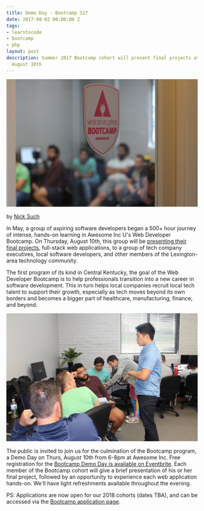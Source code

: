 ```yaml
---
title: Demo Day - Bootcamp S17
date: 2017-08-02 00:00:00 Z
tags:
- learntocode
- bootcamp
- php
layout: post
description: Summer 2017 Bootcamp cohort will present final projects at demo day on
  August 10th
---
```


![Awesome Inc Bootcamp classroom doorway](/img/blog/bootcamp-s17-door.jpg)

by [Nick Such](https://plus.google.com/+NickSuch/)

In May, a group of aspiring software developers began a 500+ hour journey of intense, hands-on learning in Awesome Inc U's Web Developer Bootcamp. On Thursday, August 10th, this group will be [presenting their final projects](https://www.eventbrite.com/e/awesome-inc-demo-day-web-developer-bootcamp-s17-tickets-36700890351), full-stack web applications, to a group of tech company executives, local software developers, and other members of the Lexington-area technology community.

<!--break-->

The first program of its kind in Central Kentucky, the goal of the Web Developer Bootcamp is to help professionals transition into a new career in software development. This in turn helps local companies recruit local tech talent to support their growth, especially as tech moves beyond its own borders and becomes a bigger part of healthcare, manufacturing, finance, and beyond.

![Awesome Inc Bootcamp students](/img/blog/bootcamp-s17-classroom.jpg)

The public is invited to join us for the culmination of the Bootcamp program, a Demo Day on Thurs, August 10th from 6-8pm at Awesome Inc. Free registration for the [Bootcamp Demo Day is available on Eventbrite](https://www.eventbrite.com/e/awesome-inc-demo-day-web-developer-bootcamp-s17-tickets-36700890351). Each member of the Bootcamp cohort will give a brief presentation of his or her final project, followed by an opportunity to experience each web application hands-on. We'll have light refreshments available throughout the evening. 

PS: Applications are now open for our 2018 cohorts (dates TBA), and can be accessed via the [Bootcamp application page](/applications/bootcamp).